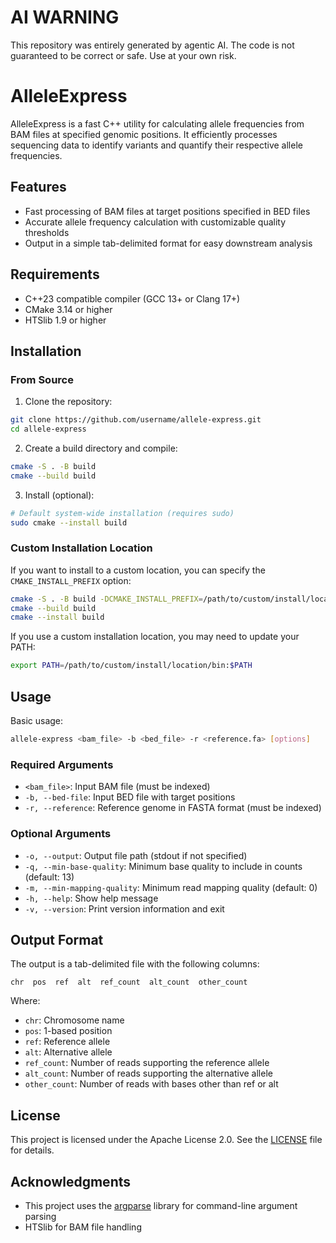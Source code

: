 # AI WARNING

This repository was entirely generated by agentic AI. The code is not guaranteed to be correct or safe. Use at your own risk.

# AlleleExpress

AlleleExpress is a fast C++ utility for calculating allele frequencies from BAM files at specified genomic positions. It efficiently processes sequencing data to identify variants and quantify their respective allele frequencies.

## Features

- Fast processing of BAM files at target positions specified in BED files
- Accurate allele frequency calculation with customizable quality thresholds
- Output in a simple tab-delimited format for easy downstream analysis

## Requirements

- C++23 compatible compiler (GCC 13+ or Clang 17+)
- CMake 3.14 or higher
- HTSlib 1.9 or higher

## Installation

### From Source

1. Clone the repository:

```bash
git clone https://github.com/username/allele-express.git
cd allele-express
```

2. Create a build directory and compile:

```bash
cmake -S . -B build
cmake --build build
```

3. Install (optional):

```bash
# Default system-wide installation (requires sudo)
sudo cmake --install build
```

### Custom Installation Location
If you want to install to a custom location, you can specify the `CMAKE_INSTALL_PREFIX` option:

```bash
cmake -S . -B build -DCMAKE_INSTALL_PREFIX=/path/to/custom/install/location
cmake --build build
cmake --install build
```

If you use a custom installation location, you may need to update your PATH:

```bash
export PATH=/path/to/custom/install/location/bin:$PATH
```

## Usage

Basic usage:

```bash
allele-express <bam_file> -b <bed_file> -r <reference.fa> [options]
```

### Required Arguments

- `<bam_file>`: Input BAM file (must be indexed)
- `-b, --bed-file`: Input BED file with target positions
- `-r, --reference`: Reference genome in FASTA format (must be indexed)

### Optional Arguments

- `-o, --output`: Output file path (stdout if not specified)
- `-q, --min-base-quality`: Minimum base quality to include in counts (default: 13)
- `-m, --min-mapping-quality`: Minimum read mapping quality (default: 0)
- `-h, --help`: Show help message
- `-v, --version`: Print version information and exit

## Output Format

The output is a tab-delimited file with the following columns:

```
chr  pos  ref  alt  ref_count  alt_count  other_count
```

Where:
- `chr`: Chromosome name
- `pos`: 1-based position
- `ref`: Reference allele
- `alt`: Alternative allele
- `ref_count`: Number of reads supporting the reference allele
- `alt_count`: Number of reads supporting the alternative allele
- `other_count`: Number of reads with bases other than ref or alt

## License

This project is licensed under the Apache License 2.0. See the [LICENSE](LICENSE) file for details.

## Acknowledgments

- This project uses the [argparse](https://github.com/p-ranav/argparse) library for command-line argument parsing
- HTSlib for BAM file handling
